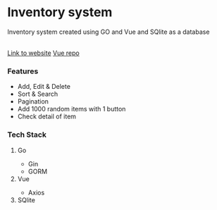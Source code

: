 <!DOCTYPE html>
<html lang="en">
<body>
  <h1>Inventory system</h1>
  <p>Inventory system created using GO and Vue and SQlite as a database</p>
  <br>
  <a href="https://inventoryvue.onrender.com">Link to website</a>
  <a href="https://github.com/amirulazreen/InventoryVue">Vue repo</a>
<div>
<h3>Features</h3>
  <ul>
      <li>Add, Edit & Delete</li>
      <li>Sort & Search</li>
      <li>Pagination</li>
      <li>Add 1000 random items with 1 button</li>
      <li>Check detail of item</li>
  </ul>
</div>
<div>
  <h3>Tech Stack</h3>
    <ol>
        <li>Go</li>
            <ul>
              <li>Gin</li>
              <li>GORM</li>
            </ul>
        <li>Vue</li>
            <ul>
              <li>Axios</li>
           </ul>
        <li>SQlite</li>
</div>
</body>
</html>
